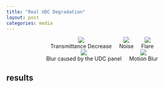 ```yaml
---
title: "Real UDC Degradation"
layout: post
categories: media
--- 
```


<style>
/* Add some style to the images */
.images-container {
  display: flex;
  justify-content: center;
  align-items: center;
  gap: 20px; /* Adjust the gap between images */
}

.images-container img {
  max-width: 100%;
  height: auto;
}

/* Add some space between the images and the results section */
.results-section {
  margin-top: 20px; /* Adjust the top margin as needed */
}
</style>

<div class="images-container">
  <div style="text-align: center;">
    <img src="https://geonyeong-park.github.io/spectral-motion-alignment/static/gifs/long/penguins_swimming2/input.gif" style="max-width: 100px;">
    <div>Transmittance Decrease</div>
  </div>
  <div style="text-align: center;">
    <img src="https://geonyeong-park.github.io/spectral-motion-alignment/static/gifs/long/penguins_swimming2/shark.gif" style="max-width: 100px;">
    <div>Noise</div>
  </div>
  <div style="text-align: center;">
    <img src="https://geonyeong-park.github.io/spectral-motion-alignment/static/gifs/long/penguins_swimming2/input.gif" style="max-width: 100px;">
    <div>Flare</div> 
  </div>
</div>
<div class="images-container">
  <div style="text-align: center;">
    <img src="https://geonyeong-park.github.io/spectral-motion-alignment/static/gifs/long/penguins_swimming2/input.gif" style="max-width: 100px;">
    <div>Blur caused by the UDC panel</div> 
  </div>
  <div style="text-align: center;">
    <img src="https://geonyeong-park.github.io/spectral-motion-alignment/static/gifs/long/penguins_swimming2/input.gif" style="max-width: 100px;">
    <div>Motion Blur</div> 
  </div>
</div>




## results
